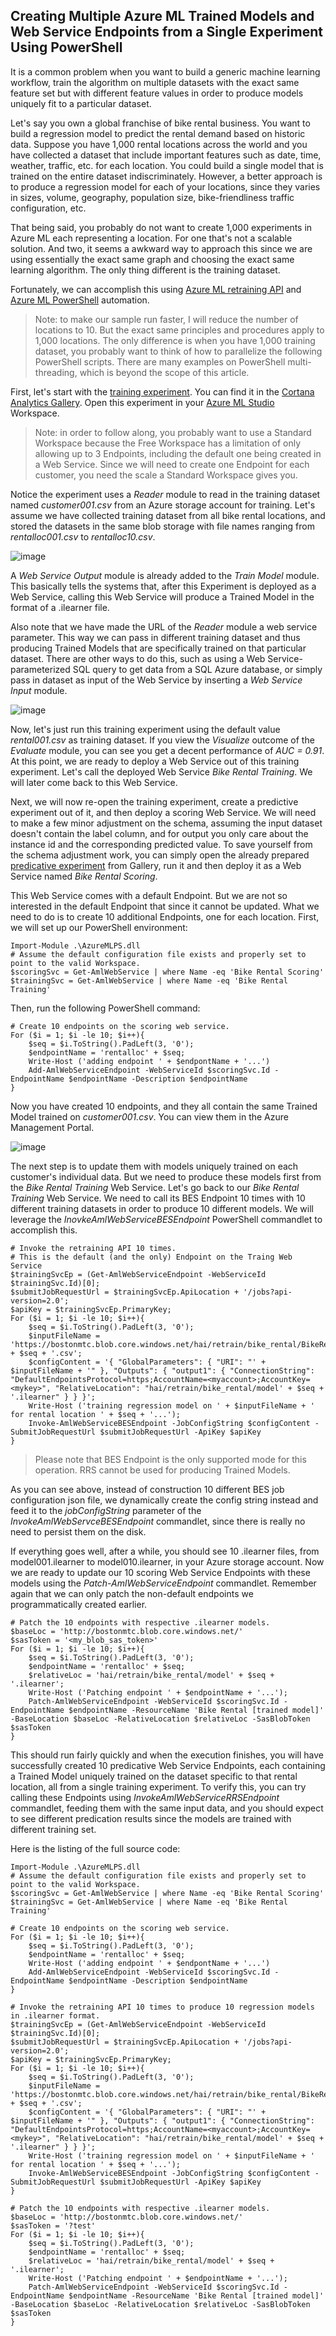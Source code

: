 ## Creating Multiple Azure ML Trained Models and Web Service Endpoints from a Single Experiment Using PowerShell

It is a common problem when you want to build a generic machine learning workflow, train the algorithm on multiple datasets with the exact same feature set but with different feature values in order to produce models uniquely fit to a particular dataset.

Let's say you own a global franchise of bike rental business. You want to build a regression model to predict the rental demand based on historic data. Suppose you have 1,000 rental locations across the world and you have collected a dataset that include important features such as date, time, weather, traffic, etc. for each location. You could build a single model that is trained on the entire dataset indiscriminately. However, a better approach is to produce a regression model for each of your locations, since they varies in sizes, volume, geography, population size, bike-friendliness traffic configuration, etc. 

That being said, you probably do not want to create 1,000 experiments in Azure ML each representing a location. For one that's not a scalable solution. And two, it seems a awkward way to approach this since we are using essentially the exact same graph and choosing the exact same learning algorithm. The only thing different is the training dataset. 

Fortunately, we can accomplish this using [Azure ML retraining API](https://azure.microsoft.com/en-us/documentation/articles/machine-learning-retrain-models-programmatically/) and [Azure ML PowerShell](https://github.com/hning86/azuremlps) automation.

> Note: to make our sample run faster, I will reduce the number of locations to 10. But the exact same principles and procedures apply to 1,000 locations. The only difference is when you have 1,000 training dataset, you probably want to think of how to parallelize the following PowerShell scripts. There are many examples on PowerShell multi-threading, which is beyond the scope of this article.   

First, let's start with the [training experiment](https://gallery.cortanaanalytics.com/Experiment/Bike-Rental-Training-Experiment-1). You can find it in the [Cortana Analytics Gallery](http://gallery.cortanaanalytics.com). Open this experiment in your [Azure ML Studio](https://studio.azureml.net) Workspace. 

> Note: in order to follow along, you probably want to use a Standard Workspace because the Free Workspace has a limitation of only allowing up to 3 Endpoints, including the default one being created in a Web Service. Since we will need to create one Endpoint for each customer, you need the scale a Standard Workspace gives you.

Notice the experiment uses a _Reader_ module to read in the training dataset named _customer001.csv_ from an Azure storage account for training. Let's assume we have collected training dataset from all bike rental locations, and stored the datasets in the same blob storage with file names ranging from _rentalloc001.csv_ to _rentalloc10.csv_.

![image](https://raw.githubusercontent.com/hning86/azuremlps/master/screenshots/BR-Reader.png)

A _Web Service Output_ module is already added to the _Train Model_ module. This basically tells the systems that, after this Experiment is deployed as a Web Service, calling this Web Service will produce a Trained Model in the format of a .ilearner file. 

Also note that we have made the URL of the _Reader_ module a web service parameter. This way we can pass in different training dataset and thus producing Trained Models that are specifically trained on that particular dataset. There are other ways to do this, such as using a Web Service-parameterized SQL query to get data from a SQL Azure database, or simply pass in dataset as input of the Web Service by inserting a _Web Service Input_ module.

![image](https://raw.githubusercontent.com/hning86/azuremlps/master/screenshots/BR-WSOutput.png)

Now, let's just run this training experiment using the default value _rental001.csv_ as training dataset. If you view the _Visualize_ outcome of the _Evaluate_ module, you can see you get a decent performance of _AUC = 0.91_. At this point, we are ready to deploy a Web Service out of this training experiment. Let's call the deployed Web Service _Bike Rental Training_. We will later come back to this Web Service.

Next, we will now re-open the training experiment, create a predictive experiment out of it, and then deploy a scoring Web Service. We will need to make a few minor adjustment on the schema, assuming the input dataset doesn't contain the label column, and for output you only care about the instance id and the corresponding predicted value. To save yourself from the schema adjustment work, you can simply open the already prepared [predicative experiment](https://gallery.cortanaanalytics.com/Experiment/Bike-Rental-Predicative-Experiment-1) from Gallery, run it and then deploy it as a Web Service named _Bike Rental Scoring_. 

This Web Service comes with a default Endpoint. But we are not so interested in the default Endpoint that since it cannot be updated. What we need to do is to create 10 additional Endpoints, one for each location. First, we will set up our PowerShell environment:

	Import-Module .\AzureMLPS.dll
	# Assume the default configuration file exists and properly set to point to the valid Workspace.
	$scoringSvc = Get-AmlWebService | where Name -eq 'Bike Rental Scoring'
	$trainingSvc = Get-AmlWebService | where Name -eq 'Bike Rental Training'
	
Then, run the following PowerShell command:

	# Create 10 endpoints on the scoring web service.
	For ($i = 1; $i -le 10; $i++){
	    $seq = $i.ToString().PadLeft(3, '0');
	    $endpointName = 'rentalloc' + $seq;
	    Write-Host ('adding endpoint ' + $endpontName + '...')
	    Add-AmlWebServiceEndpoint -WebServiceId $scoringSvc.Id -EndpointName $endpointName -Description $endpointName     
	}

Now you have created 10 endpoints, and they all contain the same Trained Model trained on _customer001.csv_. You can view them in the Azure Management Portal. 

![image](https://raw.githubusercontent.com/hning86/azuremlps/master/screenshots/BR-endpoints.png)

The next step is to update them with models uniquely trained on each customer's individual data. But we need to produce these models first from the _Bike Rental Training_ Web Service. Let's go back to our _Bike Rental Training_ Web Service. We need to call its BES Endpoint 10 times with 10 different training datasets in order to produce 10 different models. We will leverage the _InovkeAmlWebServiceBESEndpoint_ PowerShell commandlet to accomplish this.

	# Invoke the retraining API 10 times.
	# This is the default (and the only) Endpoint on the Traing Web Service 
	$trainingSvcEp = (Get-AmlWebServiceEndpoint -WebServiceId $trainingSvc.Id)[0];
	$submitJobRequestUrl = $trainingSvcEp.ApiLocation + '/jobs?api-version=2.0';
	$apiKey = $trainingSvcEp.PrimaryKey;
	For ($i = 1; $i -le 10; $i++){
	    $seq = $i.ToString().PadLeft(3, '0');
	    $inputFileName = 'https://bostonmtc.blob.core.windows.net/hai/retrain/bike_rental/BikeRental' + $seq + '.csv';
	    $configContent = '{ "GlobalParameters": { "URI": "' + $inputFileName + '" }, "Outputs": { "output1": { "ConnectionString": "DefaultEndpointsProtocol=https;AccountName=<myaccount>;AccountKey=<mykey>", "RelativeLocation": "hai/retrain/bike_rental/model' + $seq + '.ilearner" } } }';
	    Write-Host ('training regression model on ' + $inputFileName + ' for rental location ' + $seq + '...');
	    Invoke-AmlWebServiceBESEndpoint -JobConfigString $configContent -SubmitJobRequestUrl $submitJobRequestUrl -ApiKey $apiKey
	}

> Please note that BES Endpoint is the only supported mode for this operation. RRS cannot be used for producing Trained Models.

As you can see above, instead of construction 10 different BES job configuration json file, we dynamically create the config string instead and feed it to the _jobConfigString_ parameter of the _InvokeAmlWebServceBESEndpoint_ commandlet, since there is really no need to persist them on the disk. 

If everything goes well, after a while, you should see 10 .ilearner files, from model001.ilearner to model010.ilearner, in your Azure storage account. Now we are ready to update our 10 scoring Web Service Endpoints with these models using the _Patch-AmlWebServiceEndpoint_ commandlet. Remember again that we can only patch the non-default endpoints we programmatically created earlier. 

	# Patch the 10 endpoints with respective .ilearner models.
	$baseLoc = 'http://bostonmtc.blob.core.windows.net/'
	$sasToken = '<my_blob_sas_token>'
	For ($i = 1; $i -le 10; $i++){
	    $seq = $i.ToString().PadLeft(3, '0');
	    $endpointName = 'rentalloc' + $seq;
	    $relativeLoc = 'hai/retrain/bike_rental/model' + $seq + '.ilearner';
	    Write-Host ('Patching endpoint ' + $endpointName + '...');
	    Patch-AmlWebServiceEndpoint -WebServiceId $scoringSvc.Id -EndpointName $endpointName -ResourceName 'Bike Rental [trained model]' -BaseLocation $baseLoc -RelativeLocation $relativeLoc -SasBlobToken $sasToken
	}

This should run fairly quickly and when the execution finishes, you will have successfully created 10 predicative Web Service Endpoints, each containing a Trained Model uniquely trained on the dataset specific to that rental location, all from a single training experiment. To verify this, you can try calling these Endpoints using _InvokeAmlWebServiceRRSEndpoint_ commandlet, feeding them with the same input data, and you should expect to see different predication results since the models are trained with different training set.

Here is the listing of the full source code:
	
	Import-Module .\AzureMLPS.dll
	# Assume the default configuration file exists and properly set to point to the valid Workspace.
	$scoringSvc = Get-AmlWebService | where Name -eq 'Bike Rental Scoring'
	$trainingSvc = Get-AmlWebService | where Name -eq 'Bike Rental Training'
	
	# Create 10 endpoints on the scoring web service.
	For ($i = 1; $i -le 10; $i++){
	    $seq = $i.ToString().PadLeft(3, '0');
	    $endpointName = 'rentalloc' + $seq;
	    Write-Host ('adding endpoint ' + $endpontName + '...')
	    Add-AmlWebServiceEndpoint -WebServiceId $scoringSvc.Id -EndpointName $endpointName -Description $endpointName     
	}
	
	# Invoke the retraining API 10 times to produce 10 regression models in .ilearner format.
	$trainingSvcEp = (Get-AmlWebServiceEndpoint -WebServiceId $trainingSvc.Id)[0];
	$submitJobRequestUrl = $trainingSvcEp.ApiLocation + '/jobs?api-version=2.0';
	$apiKey = $trainingSvcEp.PrimaryKey;
	For ($i = 1; $i -le 10; $i++){
	    $seq = $i.ToString().PadLeft(3, '0');
	    $inputFileName = 'https://bostonmtc.blob.core.windows.net/hai/retrain/bike_rental/BikeRental' + $seq + '.csv';
	    $configContent = '{ "GlobalParameters": { "URI": "' + $inputFileName + '" }, "Outputs": { "output1": { "ConnectionString": "DefaultEndpointsProtocol=https;AccountName=<myaccount>;AccountKey=<mykey>", "RelativeLocation": "hai/retrain/bike_rental/model' + $seq + '.ilearner" } } }';
	    Write-Host ('training regression model on ' + $inputFileName + ' for rental location ' + $seq + '...');
	    Invoke-AmlWebServiceBESEndpoint -JobConfigString $configContent -SubmitJobRequestUrl $submitJobRequestUrl -ApiKey $apiKey
	}
	
	# Patch the 10 endpoints with respective .ilearner models.
	$baseLoc = 'http://bostonmtc.blob.core.windows.net/'
	$sasToken = '?test'
	For ($i = 1; $i -le 10; $i++){
	    $seq = $i.ToString().PadLeft(3, '0');
	    $endpointName = 'rentalloc' + $seq;
	    $relativeLoc = 'hai/retrain/bike_rental/model' + $seq + '.ilearner';
	    Write-Host ('Patching endpoint ' + $endpointName + '...');
	    Patch-AmlWebServiceEndpoint -WebServiceId $scoringSvc.Id -EndpointName $endpointName -ResourceName 'Bike Rental [trained model]' -BaseLocation $baseLoc -RelativeLocation $relativeLoc -SasBlobToken $sasToken
	}
